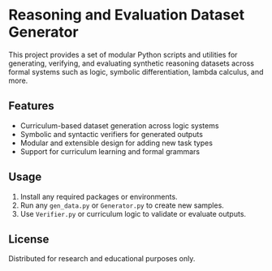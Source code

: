 # Reasoning and Evaluation Dataset Generator

This project provides a set of modular Python scripts and utilities for generating, verifying, and evaluating synthetic reasoning datasets across formal systems such as logic, symbolic differentiation, lambda calculus, and more.

## Features

- Curriculum-based dataset generation across logic systems
- Symbolic and syntactic verifiers for generated outputs
- Modular and extensible design for adding new task types
- Support for curriculum learning and formal grammars

## Usage

1. Install any required packages or environments.
2. Run any `gen_data.py` or `Generator.py` to create new samples.
3. Use `Verifier.py` or curriculum logic to validate or evaluate outputs.

## License

Distributed for research and educational purposes only.
